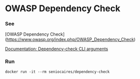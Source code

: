 # OWASP Dependency Check

### See

[OWASP Dependency Check] (https://www.owasp.org/index.php/OWASP_Dependency_Check)

[Documentation: Dependency-check CLI arguments](https://jeremylong.github.io/DependencyCheck/dependency-check-cli/arguments.html)

### Run

```
docker run -it --rm seniocaires/dependency-check
```